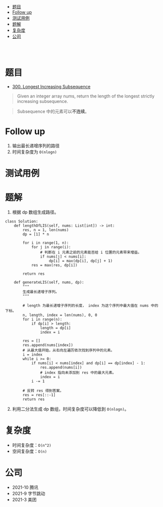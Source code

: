 - [题目](#题目)
- [Follow up](#follow-up)
- [测试用例](#测试用例)
- [题解](#题解)
- [复杂度](#复杂度)
- [公司](#公司)

</br></br>

# 题目
- [300. Longest Increasing Subsequence](https://leetcode.com/problems/longest-increasing-subsequence/)
> Given an integer array nums, return the length of the longest strictly increasing subsequence.

> Subsequence 中的元素可以**不连续**。

# Follow up
1. 输出最长递增序列的路径
2. 时间复杂度为 `O(nlogn)`

# 测试用例

# 题解
1. 根据 dp 数组生成路径。
```
class Solution:
    def lengthOfLIS(self, nums: List[int]) -> int:
        res, n = 1, len(nums)
        dp = [1] * n
        
        for i in range(1, n):
            for j in range(i):
                # 判断在 i 元素之前的元素能否给 i 位置的元素带来增益。
                if nums[j] < nums[i]:
                    dp[i] = max(dp[i], dp[j] + 1)
            res = max(res, dp[i])

        return res

    def generateLIS(self, nums, dp):
        """
        生成最长递增子序列。
        """

        # length 为最长递增子序列的长度， index 为这个序列中最大值在 nums 中的下标。
        n, length, index = len(nums), 0, 0
        for i in range(n):
            if dp[i] > length:
                length = dp[i]
                index = i
        
        res = []
        res.append(nums[index])
        # 从最大值开始，从右向左遍历依次找到序列中的元素。
        i = index
        while i >= 0:
            if nums[i] < nums[index] and dp[i] == dp[index] - 1:
                res.append(nums[i])
                # index 指向未添加到 res 中的最大元素。
                index = i
            i -= 1 

        # 反转 res 得到答案。
        res = res[::-1]
        return res
```

2. 利用二分法生成 dp 数组，时间复杂度可以降低到 `O(nlogn)`。

# 复杂度
- 时间复杂度：`O(n^2)`
- 空间复杂度：`O(n)`

# 公司
- 2021-10 腾讯
- 2021-9 字节跳动
- 2021-3 美团